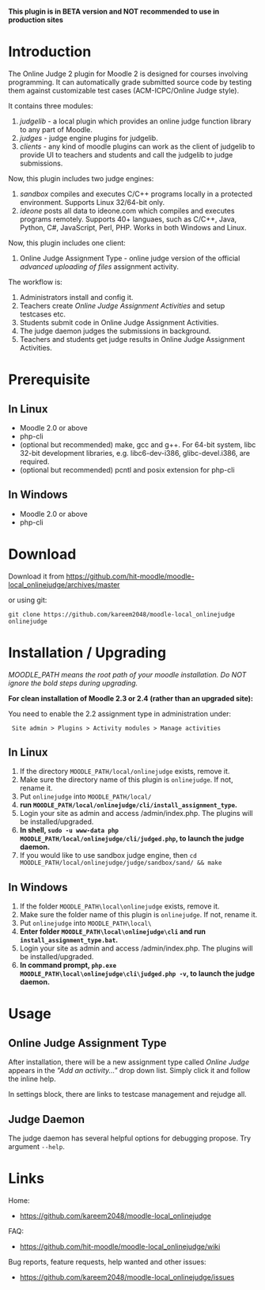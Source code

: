 **This plugin is in BETA version and NOT recommended to use in production sites**

Introduction
============

The Online Judge 2 plugin for Moodle 2 is designed for courses involving programming.
It can automatically grade submitted source code by testing them against customizable
test cases (ACM-ICPC/Online Judge style).

It contains three modules:

1. *judgelib* - a local plugin which provides an online judge function library to any part
   of Moodle.
2. *judges* - judge engine plugins for judgelib.
3. *clients* - any kind of moodle plugins can work as the client of judgelib to provide UI
   to teachers and students and call the judgelib to judge submissions.

Now, this plugin includes two judge engines:

1. *sandbox* compiles and executes C/C++ programs locally in a protected environment. Supports Linux 32/64-bit only.
2. *ideone* posts all data to ideone.com which compiles and executes programs remotely. Supports 40+ languaes, such as C/C++, Java, Python, C#, JavaScript, Perl, PHP. Works in both Windows and Linux.

Now, this plugin includes one client:

1. Online Judge Assignment Type - online judge version of the official *advanced uploading of files* assignment activity.

The workflow is:

1. Administrators install and config it.
2. Teachers create *Online Judge Assignment Activities* and setup testcases etc.
3. Students submit code in Online Judge Assignment Activities.
4. The judge daemon judges the submissions in background.
5. Teachers and students get judge results in Online Judge Assignment Activities.


Prerequisite
============

In Linux
--------

* Moodle 2.0 or above
* php-cli
* (optional but recommended) make, gcc and g++. For 64-bit system, libc 32-bit development libraries, e.g. libc6-dev-i386, glibc-devel.i386, are required.
* (optional but recommended) pcntl and posix extension for php-cli

In Windows
----------

* Moodle 2.0 or above
* php-cli


Download
========

Download it from https://github.com/hit-moodle/moodle-local_onlinejudge/archives/master

or using git:

`git clone https://github.com/kareem2048/moodle-local_onlinejudge onlinejudge`


Installation / Upgrading
========================

*MOODLE_PATH means the root path of your moodle installation.*
*Do NOT ignore the bold steps during upgrading.*

**For clean installation of Moodle 2.3 or 2.4 (rather than an upgraded site):**

You need to enable the 2.2 assignment type in administration under:

```
 Site admin > Plugins > Activity modules > Manage activities
```

In Linux
--------

1. If the directory `MOODLE_PATH/local/onlinejudge` exists, remove it.
2. Make sure the directory name of this plugin is `onlinejudge`. If not, rename it.
3. Put `onlinejudge` into `MOODLE_PATH/local/`
4. **run `MOODLE_PATH/local/onlinejudge/cli/install_assignment_type`.**
5. Login your site as admin and access /admin/index.php. The plugins will be installed/upgraded.
6. **In shell, `sudo -u www-data php MOODLE_PATH/local/onlinejudge/cli/judged.php`, to launch the judge daemon.**
7. If you would like to use sandbox judge engine, then `cd MOODLE_PATH/local/onlinejudge/judge/sandbox/sand/ && make`

In Windows
----------

1. If the folder `MOODLE_PATH\local\onlinejudge` exists, remove it.
2. Make sure the folder name of this plugin is `onlinejudge`. If not, rename it.
3. Put `onlinejudge` into `MOODLE_PATH\local\`
4. **Enter folder `MOODLE_PATH\local\onlinejudge\cli` and run `install_assignment_type.bat`.**
5. Login your site as admin and access /admin/index.php. The plugins will be installed/upgraded.
6. **In command prompt, `php.exe MOODLE_PATH\local\onlinejudge\cli\judged.php -v`, to launch the judge daemon.**

Usage
=====

Online Judge Assignment Type
----------------------------

After installation, there will be a new assignment type called *Online Judge* appears in the *"Add an activity..."* drop down list. Simply click it and follow the inline help.

In settings block, there are links to testcase management and rejudge all.

Judge Daemon
------------

The judge daemon has several helpful options for debugging propose. Try argument `--help`.

Links
=====

Home:

* <https://github.com/kareem2048/moodle-local_onlinejudge>

FAQ:

* <https://github.com/hit-moodle/moodle-local_onlinejudge/wiki>

Bug reports, feature requests, help wanted and other issues:

* <https://github.com/kareem2048/moodle-local_onlinejudge/issues>
